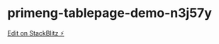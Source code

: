 # primeng-tablepage-demo-n3j57y

[Edit on StackBlitz ⚡️](https://stackblitz.com/edit/primeng-tablepage-demo-n3j57y)